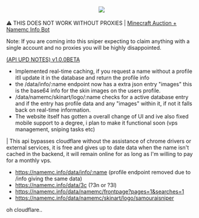 
<h1 align="center" class="icon">
  <a>
    <img src="https://avatars.githubusercontent.com/u/84757238?v=4"></img>
  </a>
</h1>

⚠️ THIS DOES NOT WORK WITHOUT PROXIES | [Minecraft Auction + Namemc Info Bot](https://discord.com/api/oauth2/authorize?client_id=1157922376495943822&permissions=0&scope=applications.commands%20bot)

Note: If you are coming into this sniper expecting to claim anything with a single account and no proxies you will be highly disappointed.

[(API UPD NOTES) v1.0.0BETA](https://namemc.info/)
- Implemented real-time caching, if you request a name without a profile itll update it in the database and return the profile info
- the /data/info/:name endpoint now has a extra json entry "images" this is the base64 info for the skin images on the users profile.
- /data/namemc/skinart/logo/:name checks for a active database entry and if the entry has profile data and any "images" within it, if not it falls back on real-time information.
- The website itself has gotten a overall change of UI and ive also fixed mobile support to a degree, i plan to make it functional soon (vps management, sniping tasks etc)

| This api bypasses cloudflare without the assistance of chrome drivers or external services, it is free and gives up to date data when the name isn't cached in the backend, it will remain online for as long as I'm willing to pay for a monthly vps.

- https://namemc.info/data/info/:name (profile endpoint removed due to /info giving the same data)
- https://namemc.info/data/3c (?3n or ?3l)
- https://namemc.info/data/namemc/frontpage?pages=1&searches=1
- https://namemc.info/data/namemc/skinart/logo/samouraisniper

oh cloudflare..
